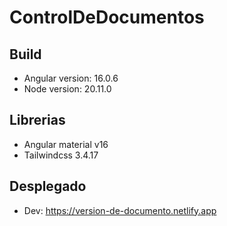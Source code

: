 # ControlDeDocumentos

## Build
- Angular version: 16.0.6
- Node version: 20.11.0

## Librerias
- Angular material v16
- Tailwindcss 3.4.17

## Desplegado
- Dev: https://version-de-documento.netlify.app
